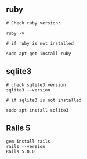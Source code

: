 ## ruby

```
# Check ruby version:

ruby -v

# if ruby is not installed

sudo apt-get install ruby
```


## sqlite3

```
# check sqlite3 version:
sqlite3 --version

# if sqlite3 is not installed

sudo apt install sqlite3
```


## Rails 5

```
gem install rails
rails --version
Rails 5.0.0
```
